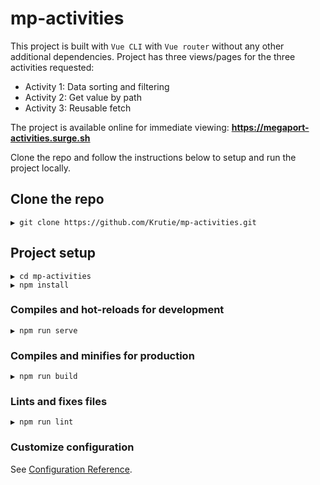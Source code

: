 # mp-activities

This project is built with `Vue CLI` with `Vue router` without any other additional dependencies. Project has three views/pages for the three activities requested: 
- Activity 1: Data sorting and filtering
- Activity 2: Get value by path
- Activity 3: Reusable fetch

The project is available online for immediate viewing: **https://megaport-activities.surge.sh** 

Clone the repo and follow the instructions below to setup and run the project locally. 

## Clone the repo

```
▶ git clone https://github.com/Krutie/mp-activities.git
```

## Project setup
```
▶ cd mp-activities 
▶ npm install
```

### Compiles and hot-reloads for development
```
▶ npm run serve
```

### Compiles and minifies for production
```
▶ npm run build
```

### Lints and fixes files
```
▶ npm run lint
```

### Customize configuration
See [Configuration Reference](https://cli.vuejs.org/config/).
